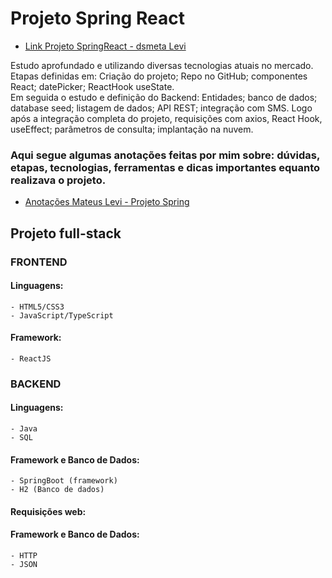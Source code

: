 # Projeto Spring React

- <a href="https://dsmeta-levi.netlify.app/">Link Projeto SpringReact - dsmeta Levi</a> 

<p> Estudo aprofundado e utilizando diversas tecnologias atuais no mercado. Etapas definidas em: Criação do projeto; Repo no GitHub; componentes React;
  datePicker; ReactHook useState.
  <br>
  Em seguida o estudo e definição do Backend: Entidades; banco de dados; database seed; listagem de dados; API REST; integração com SMS. Logo após a integração completa do projeto, requisições com axios, React Hook, useEffect; parâmetros de consulta; implantação na nuvem. 
</p>
  
### Aqui segue algumas anotações feitas por mim sobre: dúvidas, etapas, tecnologias, ferramentas e dicas importantes equanto realizava o projeto.

- <a href="https://drive.google.com/file/d/1KX-WPZ9_kYLt19KDdZNrfl5cPFsCriQN/view?usp=drivesdk">Anotações Mateus Levi - Projeto Spring</a> 

## Projeto full-stack

### FRONTEND
#### Linguagens: 
```
- HTML5/CSS3
- JavaScript/TypeScript
```

#### Framework: 
```
- ReactJS
```

### BACKEND
#### Linguagens:
```
- Java
- SQL
```
#### Framework e Banco de Dados:
```
- SpringBoot (framework)
- H2 (Banco de dados)
```
#### Requisições web: 
#### Framework e Banco de Dados:
```
- HTTP
- JSON
```


